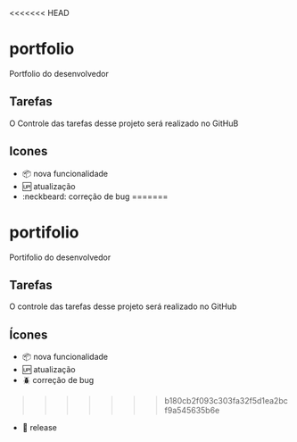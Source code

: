 <<<<<<< HEAD

# portfolio

Portfolio do desenvolvedor 

## Tarefas

O Controle das tarefas desse projeto será realizado no GitHuB

## Icones

- :package: nova funcionalidade
- :up: atualização
- :neckbeard: correção de bug
=======
# portifolio

Portifolio do desenvolvedor

## Tarefas

O controle das tarefas desse projeto será realizado no GitHub

## Ícones

- :package: nova funcionalidade
- :up: atualização
- :beetle: correção de bug
>>>>>>> b180cb2f093c303fa32f5d1ea2bcf9a545635b6e
- :checkered_flag: release
